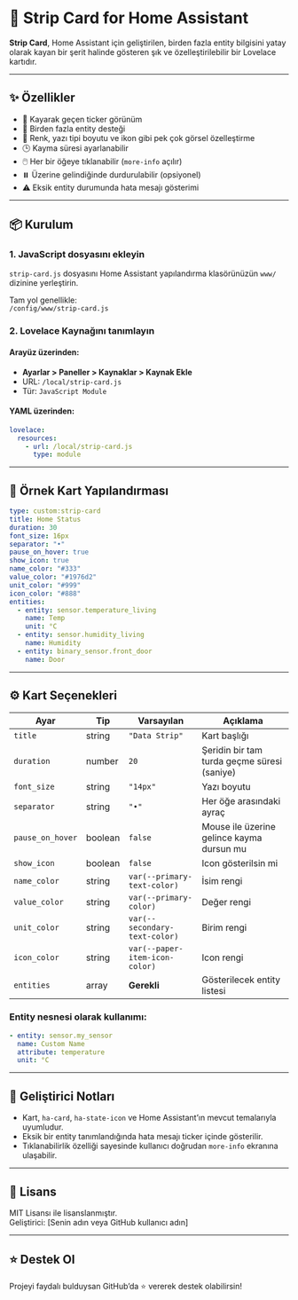 # 🔶 Strip Card for Home Assistant

**Strip Card**, Home Assistant için geliştirilen, birden fazla entity bilgisini yatay olarak kayan bir şerit halinde gösteren şık ve özelleştirilebilir bir Lovelace kartıdır.

---

## ✨ Özellikler

- 🔁 Kayarak geçen ticker görünüm
- 🧩 Birden fazla entity desteği
- 🎨 Renk, yazı tipi boyutu ve ikon gibi pek çok görsel özelleştirme
- 🕒 Kayma süresi ayarlanabilir
- 🖱️ Her bir öğeye tıklanabilir (`more-info` açılır)
- ⏸️ Üzerine gelindiğinde durdurulabilir (opsiyonel)
- ⚠️ Eksik entity durumunda hata mesajı gösterimi

---

## 📦 Kurulum

### 1. JavaScript dosyasını ekleyin

`strip-card.js` dosyasını Home Assistant yapılandırma klasörünüzün `www/` dizinine yerleştirin.

Tam yol genellikle:  
`/config/www/strip-card.js`

### 2. Lovelace Kaynağını tanımlayın

#### Arayüz üzerinden:
- **Ayarlar > Paneller > Kaynaklar > Kaynak Ekle**
- URL: `/local/strip-card.js`
- Tür: `JavaScript Module`

#### YAML üzerinden:
```yaml
lovelace:
  resources:
    - url: /local/strip-card.js
      type: module
```

---

## 🧾 Örnek Kart Yapılandırması

```yaml
type: custom:strip-card
title: Home Status
duration: 30
font_size: 16px
separator: "•"
pause_on_hover: true
show_icon: true
name_color: "#333"
value_color: "#1976d2"
unit_color: "#999"
icon_color: "#888"
entities:
  - entity: sensor.temperature_living
    name: Temp
    unit: °C
  - entity: sensor.humidity_living
    name: Humidity
  - entity: binary_sensor.front_door
    name: Door
```

---

## ⚙️ Kart Seçenekleri

| Ayar             | Tip      | Varsayılan                       | Açıklama |
|------------------|----------|----------------------------------|----------|
| `title`          | string   | `"Data Strip"`                   | Kart başlığı |
| `duration`       | number   | `20`                             | Şeridin bir tam turda geçme süresi (saniye) |
| `font_size`      | string   | `"14px"`                         | Yazı boyutu |
| `separator`      | string   | `"•"`                            | Her öğe arasındaki ayraç |
| `pause_on_hover` | boolean  | `false`                          | Mouse ile üzerine gelince kayma dursun mu |
| `show_icon`      | boolean  | `false`                          | Icon gösterilsin mi |
| `name_color`     | string   | `var(--primary-text-color)`      | İsim rengi |
| `value_color`    | string   | `var(--primary-color)`           | Değer rengi |
| `unit_color`     | string   | `var(--secondary-text-color)`    | Birim rengi |
| `icon_color`     | string   | `var(--paper-item-icon-color)`   | Icon rengi |
| `entities`       | array    | **Gerekli**                      | Gösterilecek entity listesi |

### Entity nesnesi olarak kullanımı:
```yaml
- entity: sensor.my_sensor
  name: Custom Name
  attribute: temperature
  unit: °C
```

---

## 🧪 Geliştirici Notları

- Kart, `ha-card`, `ha-state-icon` ve Home Assistant’ın mevcut temalarıyla uyumludur.
- Eksik bir entity tanımlandığında hata mesajı ticker içinde gösterilir.
- Tıklanabilirlik özelliği sayesinde kullanıcı doğrudan `more-info` ekranına ulaşabilir.

---

## 📄 Lisans

MIT Lisansı ile lisanslanmıştır.  
Geliştirici: [Senin adın veya GitHub kullanıcı adın]

---

## ⭐ Destek Ol

Projeyi faydalı bulduysan GitHub’da ⭐ vererek destek olabilirsin!
